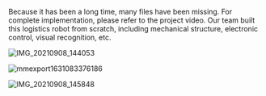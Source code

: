 Because it has been a long time, many files have been missing.
For complete implementation, please refer to the project video.
Our team built this logistics robot from scratch, including mechanical structure, electronic control, visual recognition, etc.

![IMG_20210908_144053](https://github.com/pj66666/Material-handling-robot/assets/68932539/51faf0ea-df02-4d4e-82e0-564c15643afc)

![mmexport1631083376186](https://github.com/pj66666/Material-handling-robot/assets/68932539/a492bcef-45d7-494a-80b9-b5492c9da324)

![IMG_20210908_145848](https://github.com/pj66666/Material-handling-robot/assets/68932539/e8e983f9-2fb9-4bff-8883-006f7d0da44d)

